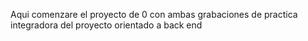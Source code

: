 Aqui comenzare el proyecto de 0 con ambas grabaciones de practica integradora del proyecto orientado a back end